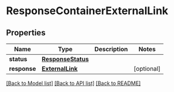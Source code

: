 # ResponseContainerExternalLink

## Properties
Name | Type | Description | Notes
------------ | ------------- | ------------- | -------------
**status** | [**ResponseStatus**](ResponseStatus.md) |  | 
**response** | [**ExternalLink**](ExternalLink.md) |  | [optional] 

[[Back to Model list]](../README.md#documentation-for-models) [[Back to API list]](../README.md#documentation-for-api-endpoints) [[Back to README]](../README.md)


